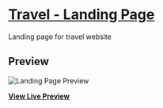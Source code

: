# [Travel - Landing Page](https://tonystark007.github.io/travel-landing-page/)
Landing page for travel website

## Preview
![Landing Page Preview](https://github.com/tonystark007/travel-landing-page/blob/master/img/Screen%20Shot%202018-03-26%20at%202.41.37%20AM.png)

**[View Live Preview](https://tonystark007.github.io/travel-landing-page/)**

